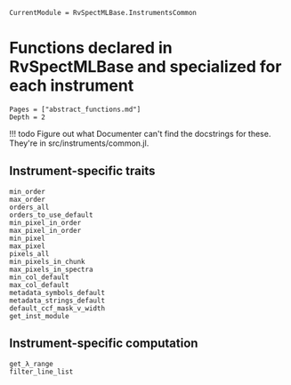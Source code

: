 ```@meta
CurrentModule = RvSpectMLBase.InstrumentsCommon
```
# Functions declared in RvSpectMLBase and specialized for each instrument

```@contents
Pages = ["abstract_functions.md"]
Depth = 2
```

!!! todo
    Figure out what Documenter can't find the docstrings for these.
    They're in src/instruments/common.jl.

## Instrument-specific traits
```@docs
min_order
max_order
orders_all
orders_to_use_default
min_pixel_in_order
max_pixel_in_order
min_pixel
max_pixel
pixels_all
min_pixels_in_chunk
max_pixels_in_spectra
min_col_default
max_col_default
metadata_symbols_default
metadata_strings_default
default_ccf_mask_v_width
get_inst_module
```

## Instrument-specific computation
```@docs
get_λ_range
filter_line_list
```
